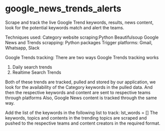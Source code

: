 # google_news_trends_alerts
Scrape and track the live Google Trend keywords, results, news content, look for the potential keywords match and alert the teams.

Techniques used:
  Category website scraping:Python Beautifulsoup
  Google News and Trends scrapping: Python packages
  Trigger platforms: Gmail, Whatsapp, Slack

Google Trends tracking:
There are two ways Google Trends tracking works
1. Daily search trends
2. Realtime Search Trends

Both of these trends are tracked, pulled and stored by our application, we look for the availability of the Category keywords in the pulled data. And then the respective keywords and content are sent to respective teams through platforms
Also, Google News content is tracked through the same way.


Add the list of the keywords in the following list to track:
lst_words = []
The keywords, topics and contents in the trending topics are scraped and pushed to the respective  teams and content creators in the required format. 
